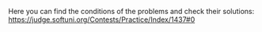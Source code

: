 Here you can find the conditions of the problems and check their solutions:
https://judge.softuni.org/Contests/Practice/Index/1437#0